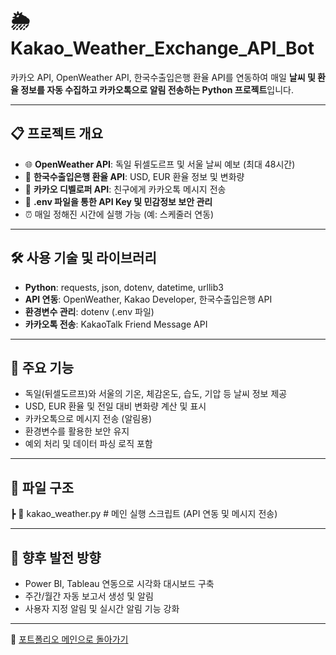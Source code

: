 # 🌦️ Kakao_Weather_Exchange_API_Bot

카카오 API, OpenWeather API, 한국수출입은행 환율 API를 연동하여 매일 **날씨 및 환율 정보를 자동 수집하고 카카오톡으로 알림 전송하는 Python 프로젝트**입니다.

---

## 📋 프로젝트 개요
- 🌐 **OpenWeather API**: 독일 뒤셀도르프 및 서울 날씨 예보 (최대 48시간)
- 💱 **한국수출입은행 환율 API**: USD, EUR 환율 정보 및 변화량
- 📢 **카카오 디벨로퍼 API**: 친구에게 카카오톡 메시지 전송
- 🔐 **.env 파일을 통한 API Key 및 민감정보 보안 관리**
- ⏰ 매일 정해진 시간에 실행 가능 (예: 스케줄러 연동)

---

## 🛠️ 사용 기술 및 라이브러리
- **Python**: requests, json, dotenv, datetime, urllib3
- **API 연동**: OpenWeather, Kakao Developer, 한국수출입은행 API
- **환경변수 관리**: dotenv (.env 파일)
- **카카오톡 전송**: KakaoTalk Friend Message API

---

## 🔑 주요 기능
- 독일(뒤셀도르프)와 서울의 기온, 체감온도, 습도, 기압 등 날씨 정보 제공
- USD, EUR 환율 및 전일 대비 변화량 계산 및 표시
- 카카오톡으로 메시지 전송 (알림용)
- 환경변수를 활용한 보안 유지
- 예외 처리 및 데이터 파싱 로직 포함

---
## 📂 파일 구조
┣ 📄 kakao_weather.py # 메인 실행 스크립트 (API 연동 및 메시지 전송)


---

## 🚀 향후 발전 방향
- Power BI, Tableau 연동으로 시각화 대시보드 구축
- 주간/월간 자동 보고서 생성 및 알림
- 사용자 지정 알림 및 실시간 알림 기능 강화

---

🔗 [포트폴리오 메인으로 돌아가기](https://github.com/jisuseo/Portfolio)

